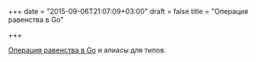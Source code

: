 +++
date = "2015-09-06T21:07:09+03:00"
draft = false
title = "Операция равенства в Go"

+++

<p><a href="https://akutz.wordpress.com/2015/09/02/golang-equality-and-type-aliases/">Операция равенства в Go</a> и алиасы для типов.</p>

